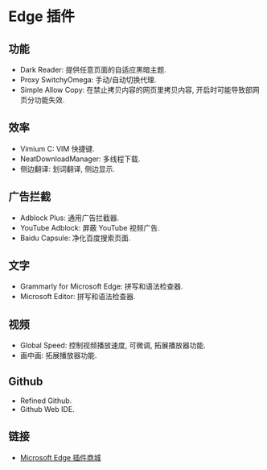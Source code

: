 # Edge 插件

## 功能
- Dark Reader: 提供任意页面的自适应黑暗主题.
- Proxy SwitchyOmega: 手动/自动切换代理.
- Simple Allow Copy: 在禁止拷贝内容的网页里拷贝内容, 开启时可能导致部网页分功能失效.

## 效率
- Vimium C: VIM 快捷键.
- NeatDownloadManager: 多线程下载.
- 侧边翻译: 划词翻译, 侧边显示.

## 广告拦截
- Adblock Plus: 通用广告拦截器.
- YouTube Adblock: 屏蔽 YouTube 视频广告.
- Baidu Capsule: 净化百度搜索页面.

## 文字
- Grammarly for Microsoft Edge: 拼写和语法检查器.
- Microsoft Editor: 拼写和语法检查器.

## 视频
- Global Speed: 控制视频播放速度, 可微调, 拓展播放器功能.
- 画中画: 拓展播放器功能.

## Github
- Refined Github.
- Github Web IDE.

## 链接
- [Microsoft Edge 插件商城](https://microsoftedge.microsoft.com/addons/Microsoft-Edge-Extensions-Home)
